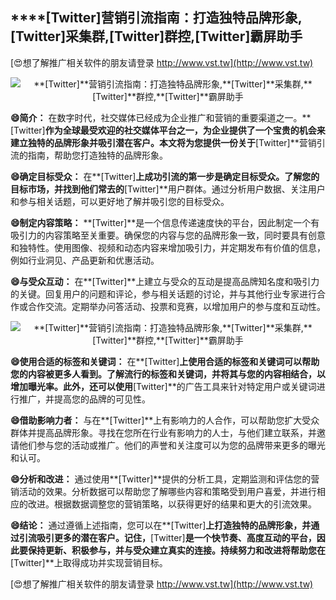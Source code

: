 ## ****[Twitter]**营销引流指南：打造独特品牌形象,**[Twitter]**采集群,**[Twitter]**群控,**[Twitter]**霸屏助手**

[😍想了解推广相关软件的朋友请登录 http://www.vst.tw](http://www.vst.tw)

 <center><img src="https://vst.tw/MP4/tuiguang/png/8.png" alt="**[Twitter]**营销引流指南：打造独特品牌形象,**[Twitter]**采集群,**[Twitter]**群控,**[Twitter]**霸屏助手"></center>

**😄简介：**
在数字时代，社交媒体已经成为企业推广和营销的重要渠道之一。**[Twitter]**作为全球最受欢迎的社交媒体平台之一，为企业提供了一个宝贵的机会来建立独特的品牌形象并吸引潜在客户。本文将为您提供一份关于**[Twitter]**营销引流的指南，帮助您打造独特的品牌形象。

**😄确定目标受众：**
在**[Twitter]**上成功引流的第一步是确定目标受众。了解您的目标市场，并找到他们常去的**[Twitter]**用户群体。通过分析用户数据、关注用户和参与相关话题，可以更好地了解并吸引您的目标受众。

**😄制定内容策略：**
**[Twitter]**是一个信息传递速度快的平台，因此制定一个有吸引力的内容策略至关重要。确保您的内容与您的品牌形象一致，同时要具有创意和独特性。使用图像、视频和动态内容来增加吸引力，并定期发布有价值的信息，例如行业洞见、产品更新和优惠活动。

**😄与受众互动：**
在**[Twitter]**上建立与受众的互动是提高品牌知名度和吸引力的关键。回复用户的问题和评论，参与相关话题的讨论，并与其他行业专家进行合作或合作交流。定期举办问答活动、投票和竞赛，以增加用户的参与度和互动性。

 <center><img src="https://vst.tw/MP4/tuiguang/png/3.png" alt="**[Twitter]**营销引流指南：打造独特品牌形象,**[Twitter]**采集群,**[Twitter]**群控,**[Twitter]**霸屏助手"></center>

**😄使用合适的标签和关键词：**
在**[Twitter]**上使用合适的标签和关键词可以帮助您的内容被更多人看到。了解流行的标签和关键词，并将其与您的内容相结合，以增加曝光率。此外，还可以使用**[Twitter]**的广告工具来针对特定用户或关键词进行推广，并提高您的品牌的可见性。

**😄借助影响力者：**
与在**[Twitter]**上有影响力的人合作，可以帮助您扩大受众群体并提高品牌形象。寻找在您所在行业有影响力的人士，与他们建立联系，并邀请他们参与您的活动或推广。他们的声誉和关注度可以为您的品牌带来更多的曝光和认可。

**😄分析和改进：**
通过使用**[Twitter]**提供的分析工具，定期监测和评估您的营销活动的效果。分析数据可以帮助您了解哪些内容和策略受到用户喜爱，并进行相应的改进。根据数据调整您的营销策略，以获得更好的结果和更大的引流效果。

**😄结论：**
通过遵循上述指南，您可以在**[Twitter]**上打造独特的品牌形象，并通过引流吸引更多的潜在客户。记住，**[Twitter]**是一个快节奏、高度互动的平台，因此要保持更新、积极参与，并与受众建立真实的连接。持续努力和改进将帮助您在**[Twitter]**上取得成功并实现营销目标。

[😍想了解推广相关软件的朋友请登录 http://www.vst.tw](http://www.vst.tw)



